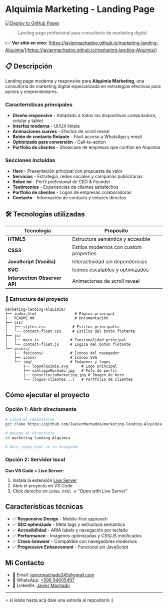 #  Alquimia Marketing - Landing Page

[![Deploy to GitHub Pages](https://github.com/JavierMachadoo/marketing-landing-Alquimia/actions/workflows/deploy.yml/badge.svg)](https://github.com/JavierMachadoo/marketing-landing-Alquimia/actions/workflows/deploy.yml)

> Landing page profesional para consultoría de marketing digital

👉 **Ver sitio en vivo:** [https://javiermachadoo.github.io/marketing-landing-Alquimia/](https://javiermachadoo.github.io/marketing-landing-Alquimia/)

## 📋 Descripción

Landing page moderna y responsive para **Alquimia Marketing**, una consultoría de marketing digital especializada en estrategias efectivas para pymes y emprendedores. 

###  Características principales

- **Diseño responsive** - Adaptado a todos los dispositivos computadora, celular y tablet
- **Interfaz moderna** - UI/UX limpia
- **Animaciones suaves** - Efectos de scroll reveal
- **Botón de contacto flotante** - Fácil acceso a WhatsApp y email
- **Optimizado para conversión** - Call-to-action
- **Portfolio de clientes** - Showcase de empresas que confían en Alquimia

###  Secciones incluidas

- **Hero** - Presentación principal con propuesta de valor
- **Servicios** - Estrategia, redes sociales y campañas publicitarias
- **Sobre mí** - Perfil profesional de CEO & Founder
- **Testimonios** - Experiencias de clientes satisfechos
- **Portfolio de clientes** - Logos de empresas colaboradoras
- **Contacto** - Información de contacto y enlaces directos

## 🛠️ Tecnologías utilizadas

| Tecnología | Propósito |
|------------|-----------|
| **HTML5** | Estructura semántica y accesible |
| **CSS3** | Estilos modernos con custom properties |
| **JavaScript (Vanilla)** | Interactividad sin dependencias |
| **SVG** | Íconos escalables y optimizados |
| **Intersection Observer API** | Animaciones de scroll reveal |

### 📁 Estructura del proyecto

```
marketing-landing-Alquimia/
├── index.html                 # Página principal
├── README.md                  # Documentación
├── css/
│   ├── styles.css            # Estilos principales
│   └── contact-float.css     # Estilos del botón flotante
├── js/
│   ├── main.js              # Funcionalidad principal
│   └── contact-float.js     # Lógica del botón flotante
└── assets/
    ├── favicons/            # Íconos del navegador
    ├── icons/               # Íconos SVG
    └── img/                 # Imágenes y logos
        ├── logoAlquimia.svg      # Logo principal
        ├── santiagoMachado.jpg   # Foto de perfil
        ├── consultoriaMarketing.jpg # Imagen de hero
        └── [logos-clientes...]   # Portfolio de clientes
```

##  Cómo ejecutar el proyecto

### Opción 1: Abrir directamente
```bash
# Clona el repositorio
git clone https://github.com/JavierMachadoo/marketing-landing-Alquimia.git

# Navega al directorio
cd marketing-landing-Alquimia

# Abre index.html en tu navegador
```

### Opción 2: Servidor local

**Con VS Code + Live Server:**
1. Instala la extensión [Live Server](https://marketplace.visualstudio.com/items?itemName=ritwickdey.LiveServer)
2. Abre el proyecto en VS Code
3. Click derecho en `index.html` → "Open with Live Server"

##  Características técnicas

- ✅ **Responsive Design** - Mobile-first approach
- ✅ **SEO optimizado** - Meta tags y estructura semántica
- ✅ **Accesibilidad** - ARIA labels y navegación por teclado
- ✅ **Performance** - Imágenes optimizadas y CSS/JS minificados
- ✅ **Cross-browser** - Compatible con navegadores modernos
- ✅ **Progressive Enhancement** - Funcional sin JavaScript


##  Mi Contacto

- 📧 Email: javiermachado245@gmail.com
- 💬 WhatsApp: [+598 94005497](https://wa.me/59894005497)
- 💼 LinkedIn: [Javier Machado](https://www.linkedin.com/in/javiermachadoo)

---

⭐ si leiste hasta acá dale una estrella al repositorio :)
